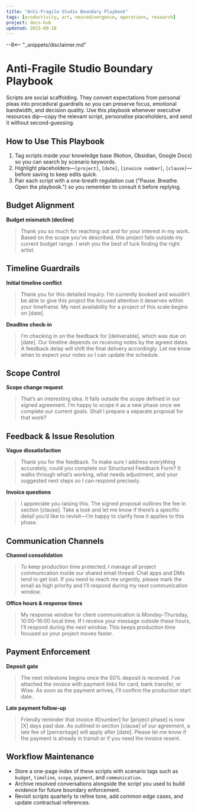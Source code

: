 ```yaml
---
title: "Anti-Fragile Studio Boundary Playbook"
tags: [productivity, art, neurodivergence, operations, research]
project: docs-hub
updated: 2025-09-18
---
```


--8<-- "_snippets/disclaimer.md"

# Anti-Fragile Studio Boundary Playbook

Scripts are social scaffolding. They convert expectations from personal
pleas into procedural guardrails so you can preserve focus, emotional
bandwidth, and decision quality. Use this playbook whenever executive
resources dip—copy the relevant script, personalise placeholders, and
send it without second-guessing.

## How to Use This Playbook

1. Tag scripts inside your knowledge base (Notion, Obsidian, Google
   Docs) so you can search by scenario keywords.
2. Highlight placeholders—`[project]`, `[date]`, `[invoice number]`,
   `[clause]`—before saving to keep edits quick.
3. Pair each script with a one-breath regulation cue ("Pause. Breathe.
   Open the playbook.") so you remember to consult it before replying.

## Budget Alignment

**Budget mismatch (decline)**

> Thank you so much for reaching out and for your interest in my work.
> Based on the scope you’ve described, this project falls outside my
> current budget range. I wish you the best of luck finding the right
> artist.

## Timeline Guardrails

**Initial timeline conflict**

> Thank you for this detailed inquiry. I’m currently booked and wouldn’t
> be able to give this project the focused attention it deserves within
> your timeframe. My next availability for a project of this scale begins
> on [date].

**Deadline check-in**

> I’m checking in on the feedback for [deliverable], which was due on
> [date]. Our timeline depends on receiving notes by the agreed dates. A
> feedback delay will shift the final delivery accordingly. Let me know
> when to expect your notes so I can update the schedule.

## Scope Control

**Scope change request**

> That’s an interesting idea. It falls outside the scope defined in our
> signed agreement. I’m happy to scope it as a new phase once we complete
> our current goals. Shall I prepare a separate proposal for that work?

## Feedback & Issue Resolution

**Vague dissatisfaction**

> Thank you for the feedback. To make sure I address everything
> accurately, could you complete our Structured Feedback Form? It walks
> through what’s working, what needs adjustment, and your suggested next
> steps so I can respond precisely.

**Invoice questions**

> I appreciate you raising this. The signed proposal outlines the fee in
> section [clause]. Take a look and let me know if there’s a specific
> detail you’d like to revisit—I’m happy to clarify how it applies to
> this phase.

## Communication Channels

**Channel consolidation**

> To keep production time protected, I manage all project communication
> inside our shared email thread. Chat apps and DMs tend to get lost. If
> you need to reach me urgently, please mark the email as high priority
> and I’ll respond during my next communication window.

**Office hours & response times**

> My response window for client communication is Monday–Thursday,
> 10:00–16:00 local time. If I receive your message outside these hours,
> I’ll respond during the next window. This keeps production time focused
> so your project moves faster.

## Payment Enforcement

**Deposit gate**

> The next milestone begins once the 50% deposit is received. I’ve
> attached the invoice with payment links for card, bank transfer, or
> Wise. As soon as the payment arrives, I’ll confirm the production start
> date.

**Late payment follow-up**

> Friendly reminder that invoice #[number] for [project phase] is now
> [X] days past due. As outlined in section [clause] of our agreement, a
> late fee of [percentage] will apply after [date]. Please let me know if
> the payment is already in transit or if you need the invoice resent.

## Workflow Maintenance

- Store a one-page index of these scripts with scenario tags such as
  `budget`, `timeline`, `scope`, `payment`, and `communication`.
- Archive resolved conversations alongside the script you used to build
  evidence for future boundary enforcement.
- Revisit scripts quarterly to refine tone, add common edge cases, and
  update contractual references.
